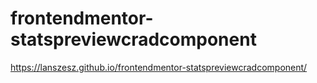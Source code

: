 # frontendmentor-statspreviewcradcomponent
https://lanszesz.github.io/frontendmentor-statspreviewcradcomponent/
